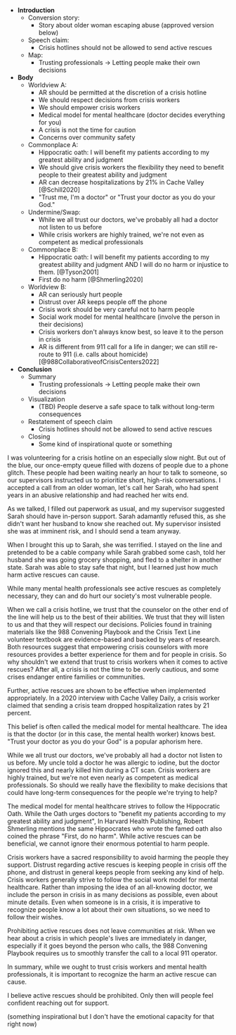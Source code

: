 - **Introduction**
    - Conversion story:
        - Story about older woman escaping abuse (approved version below)
    - Speech claim:
        - Crisis hotlines should not be allowed to send active rescues
    - Map:
        - Trusting professionals -> Letting people make their own decisions
- **Body**
    - Worldview A: 
        - AR should be permitted at the discretion of a crisis hotline
        - We should respect decisions from crisis workers
        - We should empower crisis workers
        - Medical model for mental healthcare (doctor decides everything for you)
        - A crisis is not the time for caution
        - Concerns over community safety
    - Commonplace A:
        - Hippocratic oath: I will benefit my patients according to my greatest ability and judgment
        - We should give crisis workers the flexibility they need to benefit people to their greatest ability and judgment
        - AR can decrease hospitalizations by 21% in Cache Valley [@Schill2020]
        - "Trust me, I'm a doctor" or "Trust your doctor as you do your God."
    - Undermine/Swap:
        - While we all trust our doctors, we've probably all had a doctor not listen to us before
        - While crisis workers are highly trained, we're not even as competent as medical professionals
    - Commonplace B:
        - Hippocratic oath: I will benefit my patients according to my greatest ability and judgment AND I will do no harm or injustice to them. [@Tyson2001]
        - First do no harm [@Shmerling2020]
    - Worldview B:
        - AR can seriously hurt people
        - Distrust over AR keeps people off the phone
        - Crisis work should be very careful not to harm people
        - Social work model for mental healthcare (involve the person in their decisions)
        - Crisis workers don't always know best, so leave it to the person in crisis
        - AR is different from 911 call for a life in danger; we can still re-route to 911 (i.e. calls about homicide) [@988CollaborativeofCrisisCenters2022]
- **Conclusion**
    - Summary
        - Trusting professionals -> Letting people make their own decisions
    - Visualization
        - (TBD) People deserve a safe space to talk without long-term consequences
    - Restatement of speech claim
        - Crisis hotlines should not be allowed to send active rescues
    - Closing
        - Some kind of inspirational quote or something

I was volunteering for a crisis hotline on an especially slow night. But out of the blue, our once-empty queue filled with dozens of people due to a phone glitch. These people had been waiting nearly an hour to talk to someone, so our supervisors instructed us to prioritize short, high-risk conversations. I accepted a call from an older woman, let's call her Sarah, who had spent years in an abusive relationship and had reached her wits end.

As we talked, I filled out paperwork as usual, and my supervisor suggested Sarah should have in-person support. Sarah adamantly refused this, as she didn't want her husband to know she reached out. My supervisor insisted she was at imminent risk, and I should send a team anyway.

When I brought this up to Sarah, she was terrified. I stayed on the line and pretended to be a cable company while Sarah grabbed some cash, told her husband she was going grocery shopping, and fled to a shelter in another state. Sarah was able to stay safe that night, but I learned just how much harm active rescues can cause.

While many mental health professionals see active rescues as completely necessary, they can and do hurt our society's most vulnerable people.

When we call a crisis hotline, we trust that the counselor on the other end of the line will help us to the best of their abilities. We trust that they will listen to us and that they will respect our decisions. Policies found in training materials like the 988 Convening Playbook and the Crisis Text Line volunteer textbook are evidence-based and backed by years of research. Both resources suggest that empowering crisis counselors with more resources provides a better experience for them and for people in crisis. So why shouldn't we extend that trust to crisis workers when it comes to active rescues? After all, a crisis is not the time to be overly cautious, and some crises endanger entire families or communities.

Further, active rescues are shown to be effective when implemented appropriately. In a 2020 interview with Cache Valley Daily, a crisis worker claimed that sending a crisis team dropped hospitalization rates by 21 percent.

This belief is often called the medical model for mental healthcare. The idea is that the doctor (or in this case, the mental health worker) knows best. "Trust your doctor as you do your God" is a popular aphorism here. 

While we all trust our doctors, we've probably all had a doctor not listen to us before. My uncle told a doctor he was allergic to iodine, but the doctor ignored this and nearly killed him during a CT scan. Crisis workers are highly trained, but we're not even nearly as competent as medical professionals. So should we really have the flexibility to make decisions that could have long-term consequences for the people we're trying to help?

The medical model for mental healthcare strives to follow the Hippocratic Oath. While the Oath urges doctors to "benefit my patients according to my greatest ability and judgment", In Harvard Health Publishing, Robert Shmerling mentions the same Hippocrates who wrote the famed oath also coined the phrase "First, do no harm". While active rescues can be beneficial, we cannot ignore their enormous potential to harm people. 

Crisis workers have a sacred responsibility to avoid harming the people they support. Distrust regarding active rescues is keeping people in crisis off the phone, and distrust in general keeps people from seeking any kind of help. Crisis workers generally strive to follow the social work model for mental healthcare. Rather than imposing the idea of an all-knowing doctor, we include the person in crisis in as many decisions as possible, even about minute details. Even when someone is in a crisis, it is imperative to recognize people know a lot about their own situations, so we need to follow their wishes.

Prohibiting active rescues does not leave communities at risk. When we hear about a crisis in which people's lives are immediately in danger, especially if it goes beyond the person who calls, the 988 Convening Playbook requires us to smoothly transfer the call to a local 911 operator. 

In summary, while we ought to trust crisis workers and mental health professionals, it is important to recognize the harm an active rescue can cause. 

I believe active rescues should be prohibited. Only then will people feel confident reaching out for support.

(something inspirational but I don't have the emotional capacity for that right now)











